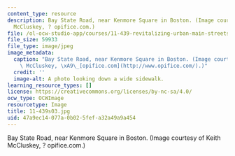 ```yaml
---
content_type: resource
description: Bay State Road, near Kenmore Square in Boston. (Image courtesy of Keith
  McCluskey, ? opifice.com.)
file: /ol-ocw-studio-app/courses/11-439-revitalizing-urban-main-streets-mission-hill-egleston-square-boston-spring-2003/47a9ec14077a0b025fefa32a49a9a454_11-439s03.jpg
file_size: 59933
file_type: image/jpeg
image_metadata:
  caption: "Bay State Road, near Kenmore Square in Boston. (Image courtesy of Keith\
    \ McCluskey, \xA9\_[opifice.com](http://www.opifice.com/).)"
  credit: ''
  image-alt: A photo looking down a wide sidewalk.
learning_resource_types: []
license: https://creativecommons.org/licenses/by-nc-sa/4.0/
ocw_type: OCWImage
resourcetype: Image
title: 11-439s03.jpg
uid: 47a9ec14-077a-0b02-5fef-a32a49a9a454
---
```

Bay State Road, near Kenmore Square in Boston. (Image courtesy of Keith McCluskey, ? opifice.com.)